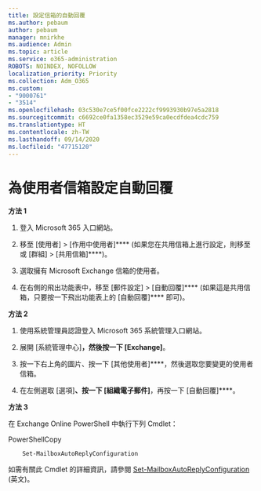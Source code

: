 ```yaml
---
title: 設定信箱的自動回覆
ms.author: pebaum
author: pebaum
manager: mnirkhe
ms.audience: Admin
ms.topic: article
ms.service: o365-administration
ROBOTS: NOINDEX, NOFOLLOW
localization_priority: Priority
ms.collection: Adm_O365
ms.custom:
- "9000761"
- "3514"
ms.openlocfilehash: 03c530e7ce5f00fce2222cf9993930b97e5a2818
ms.sourcegitcommit: c6692ce0fa1358ec3529e59ca0ecdfdea4cdc759
ms.translationtype: HT
ms.contentlocale: zh-TW
ms.lasthandoff: 09/14/2020
ms.locfileid: "47715120"
---
```

# <a name="set-auto-replies-for-a-users-mailbox"></a>為使用者信箱設定自動回覆

**方法 1**

1. 登入 Microsoft 365 入口網站。

2. 移至 [使用者] > [作用中使用者]**** (如果您在共用信箱上進行設定，則移至或 [群組] > [共用信箱]****)。

3. 選取擁有 Microsoft Exchange 信箱的使用者。

4. 在右側的飛出功能表中，移至 [郵件設定] > [自動回覆]**** (如果這是共用信箱，只要按一下飛出功能表上的 [自動回覆]**** 即可)。

**方法 2**

1. 使用系統管理員認證登入 Microsoft 365 系統管理入口網站。

2. 展開 [系統管理中心]****，然後按一下 [Exchange]****。

3. 按一下右上角的圖片、按一下 [其他使用者]****，然後選取您要變更的使用者信箱。

4. 在左側選取 [選項]****、按一下 [組織電子郵件]****，再按一下 [自動回覆]****。

**方法 3**

在 Exchange Online PowerShell 中執行下列 Cmdlet：

PowerShellCopy

```
    Set-MailboxAutoReplyConfiguration
```

如需有關此 Cmdlet 的詳細資訊，請參閱 [Set-MailboxAutoReplyConfiguration](https://docs.microsoft.com/powershell/module/exchange/mailboxes/set-mailboxautoreplyconfiguration) (英文)。
